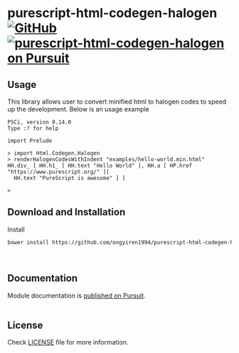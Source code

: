 # purescript-html-codegen-halogen [![GitHub](https://img.shields.io/github/license/ongyiren1994/purescript-html-codegen-halogen)](https://github.com/ongyiren1994/purescript-html-codegen-halogen/blob/master/LICENSE) [<img src="https://pursuit.purescript.org/packages/purescript-html-codegen-halogen/badge" alt="purescript-html-codegen-halogen on Pursuit"> </img>](https://pursuit.purescript.org/packages/purescript-html-codegen-halogen)

## Usage

This library allows user to convert minified html to halogen codes to speed up the development.
Below is an usage example
```
PSCi, version 0.14.0
Type :? for help

import Prelude

> import Html.Codegen.Halogen
> renderHalogenCodesWithIndent "examples/hello-world.min.html"
HH.div_ [ HH.h1_ [ HH.text "Hello World" ], HH.a [ HP.href "https://www.purescript.org/" ][
  HH.text "PureScript is awesome" ] ]

>
```

## Download and Installation

Install

```bash
bower install https://github.com/ongyiren1994/purescript-html-codegen-halogen.git
```
</br>

## Documentation

Module documentation is [published on Pursuit](http://pursuit.purescript.org/packages/purescript-html-codegen-halogen).
</br></br>

## License

Check [LICENSE](LICENSE) file for more information.